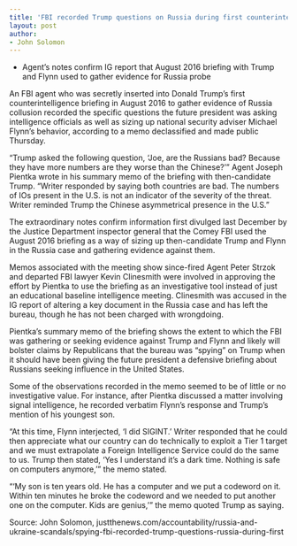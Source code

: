 ```yaml
---
title: 'FBI recorded Trump questions on Russia during first counterintelligence briefing'
layout: post
author:
- John Solomon
---
```


- Agent’s notes confirm IG report that August 2016 briefing with Trump and Flynn used to gather evidence for Russia probe

An FBI agent who was secretly inserted into Donald Trump’s first counterintelligence briefing in August 2016 to gather evidence of Russia collusion recorded the specific questions the future president was asking intelligence officials as well as sizing up national security adviser Michael Flynn’s behavior, according to a memo declassified and made public Thursday.

“Trump asked the following question, ‘Joe, are the Russians bad? Because they have more numbers are they worse than the Chinese?’” Agent Joseph Pientka wrote in his summary memo of the briefing with then-candidate Trump. “Writer responded by saying both countries are bad. The numbers of IOs present in the U.S. is not an indicator of the severity of the threat. Writer reminded Trump the Chinese asymmetrical presence in the U.S.”

The extraordinary notes confirm information first divulged last December by the Justice Department inspector general that the Comey FBI used the August 2016 briefing as a way of sizing up then-candidate Trump and Flynn in the Russia case and gathering evidence against them.

Memos associated with the meeting show since-fired Agent Peter Strzok and departed FBI lawyer Kevin Clinesmith were involved in approving the effort by Pientka to use the briefing as an investigative tool instead of just an educational baseline intelligence meeting. Clinesmith was accused in the IG report of altering a key document in the Russia case and has left the bureau, though he has not been charged with wrongdoing.

Pientka’s summary memo of the briefing shows the extent to which the FBI was gathering or seeking evidence against Trump and Flynn and likely will bolster claims by Republicans that the bureau was “spying” on Trump when it should have been giving the future president a defensive briefing about Russians seeking influence in the United States.

Some of the observations recorded in the memo seemed to be of little or no investigative value. For instance, after Pientka discussed a matter involving signal intelligence, he recorded verbatim Flynn’s response and Trump’s mention of his youngest son.

“At this time, Flynn interjected, ‘I did SIGINT.’ Writer responded that he could then appreciate what our country can do technically to exploit a Tier 1 target and we must extrapolate a Foreign Intelligence Service could do the same to us. Trump then stated, ‘Yes I understand it’s a dark time. Nothing is safe on computers anymore,’” the memo stated.

“‘My son is ten years old. He has a computer and we put a codeword on it. Within ten minutes he broke the codeword and we needed to put another one on the computer. Kids are genius,’” the memo quoted Trump as saying.

Source: John Solomon, justthenews.com/accountability/russia-and-ukraine-scandals/spying-fbi-recorded-trump-questions-russia-during-first
